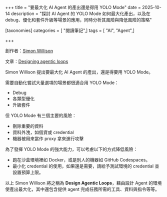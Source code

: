 +++
title = "要最大化 AI Agent 的產出還是得用 YOLO Mode"
date = 2025-10-14
description = "探討 AI Agent 的 YOLO Mode 如何最大化產出，以及在 debug、優化和套件升級等場景的應用，同時分析其風險與降低風險的策略"

[taxonomies]
categories = [ "閱讀筆記",]
tags = [ "AI", "Agent",]

+++

創作者：[Simon Willison](https://simonwillison.net/about/)

文章：[Designing agentic loops](https://simonwillison.net/2025/Sep/30/designing-agentic-loops/)

Simon Willison 提出要最大化 AI Agent 的產出，還是得要用 YOLO Mode。

需要自動化嘗試大量選項的場景都很適合用 YOLO Mode：
* Debug
* 各類型優化
* 升級套件

但 YOLO Mode 有三個主要的風險：
* 刪除重要的資料
* 資料外洩，如個資或 credential
* 機器被用來當作 proxy 拿來進行攻擊

為了發揮 YOLO Mode 的強大能力，可以考慮以下的方式降低風險：
* 跑在沙盒環境裡如 Docker，或是別人的機器如 GitHub Codespaces。
* 最小化 credential 的使用，如果還是需要，請給予測試環境的 credential 並設置預算上限。

以上 Simon Willison 將之稱為 **Design Agentic Loops**，藉由設計 Agent 的環境使產出最大化，其中還包含提供 agent 完成任務所需的工具、資料與指令等等。
